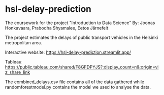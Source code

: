 # hsl-delay-prediction
The coursework for the project "Introduction to Data Science"
By: Joonas Honkavaara, Prabodha Shyamalee, Eetos Järnefelt

The project estimates the delays of public transport vehicles in the Helsinki metropolitan area.

Interactive website:
https://hsl-delay-prediction.streamlit.app/

Tableau: 
https://public.tableau.com/shared/F8GFDPYJS?:display_count=n&:origin=viz_share_link

The combined_delays.csv file contains all of the data gathered while randomforestmodel.py contains the model we used to analyse the data.



